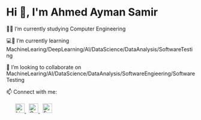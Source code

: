 # Hi 👋, I'm Ahmed Ayman Samir

🧑‍💻 I’m currently studying Computer Engineering  

💻📘 I’m currently learning MachineLearing/DeepLearning/AI/DataScience/DataAnalysis/SoftwareTesting

🤝 I’m looking to collaborate on MachineLearing/AI/DataScience/DataAnalysis/SoftwareEngieering/SoftwareTesting

📫 Connect with me: 
<br>
<br>
&nbsp;
&nbsp;
&nbsp;
<a href="https://www.linkedin.com/in/ahmed1437/">
  <img src="https://github.com/Ahmed1437/Ahmed1437/blob/main/Icons/linkedin.png" alt="Linkedin" title="Linkedin" width="25" height="25" />
</a>
&nbsp;
<a href="mailto:ahmed.ayman1437@gmail.com">
  <img src="https://github.com/Ahmed1437/Ahmed1437/blob/main/Icons/gmail.png" alt="Gmail" title="Gmail" width="25" height="25" />
</a>
&nbsp;
<a href="https://www.facebook.com/Ahmed.Ayman1437">
  <img src="https://github.com/Ahmed1437/Ahmed1437/blob/main/Icons/facebook.png" alt="Facebook" title="Facebook" width="25" height="25" />
</a>

